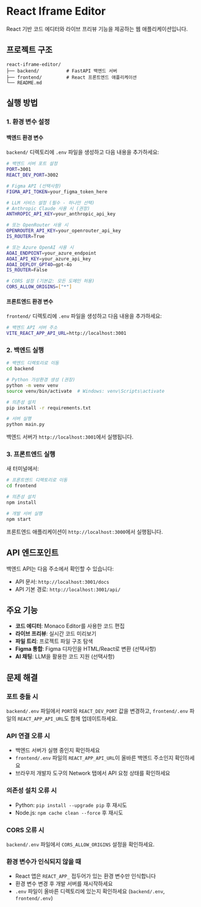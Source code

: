 # React Iframe Editor

React 기반 코드 에디터와 라이브 프리뷰 기능을 제공하는 웹 애플리케이션입니다.

## 프로젝트 구조

```
react-iframe-editor/
├── backend/          # FastAPI 백엔드 서버
├── frontend/         # React 프론트엔드 애플리케이션
└── README.md
```

## 실행 방법

### 1. 환경 변수 설정

#### 백엔드 환경 변수

`backend/` 디렉토리에 `.env` 파일을 생성하고 다음 내용을 추가하세요:

```bash
# 백엔드 서버 포트 설정
PORT=3001
REACT_DEV_PORT=3002

# Figma API (선택사항)
FIGMA_API_TOKEN=your_figma_token_here

# LLM 서비스 설정 (필수 - 하나만 선택)
# Anthropic Claude 사용 시 (권장)
ANTHROPIC_API_KEY=your_anthropic_api_key

# 또는 OpenRouter 사용 시
OPENROUTER_API_KEY=your_openrouter_api_key
IS_ROUTER=True

# 또는 Azure OpenAI 사용 시
AOAI_ENDPOINT=your_azure_endpoint
AOAI_API_KEY=your_azure_api_key
AOAI_DEPLOY_GPT4O=gpt-4o
IS_ROUTER=False

# CORS 설정 (기본값: 모든 도메인 허용)
CORS_ALLOW_ORIGINS=["*"]
```

#### 프론트엔드 환경 변수

`frontend/` 디렉토리에 `.env` 파일을 생성하고 다음 내용을 추가하세요:

```bash
# 백엔드 API 서버 주소
VITE_REACT_APP_API_URL=http://localhost:3001
```

### 2. 백엔드 실행

```bash
# 백엔드 디렉토리로 이동
cd backend

# Python 가상환경 생성 (권장)
python -m venv venv
source venv/bin/activate  # Windows: venv\Scripts\activate

# 의존성 설치
pip install -r requirements.txt

# 서버 실행
python main.py
```

백엔드 서버가 `http://localhost:3001`에서 실행됩니다.

### 3. 프론트엔드 실행

새 터미널에서:

```bash
# 프론트엔드 디렉토리로 이동
cd frontend

# 의존성 설치
npm install

# 개발 서버 실행
npm start
```

프론트엔드 애플리케이션이 `http://localhost:3000`에서 실행됩니다.

## API 엔드포인트

백엔드 API는 다음 주소에서 확인할 수 있습니다:

- API 문서: `http://localhost:3001/docs`
- API 기본 경로: `http://localhost:3001/api/`

## 주요 기능

- **코드 에디터**: Monaco Editor를 사용한 코드 편집
- **라이브 프리뷰**: 실시간 코드 미리보기
- **파일 트리**: 프로젝트 파일 구조 탐색
- **Figma 통합**: Figma 디자인을 HTML/React로 변환 (선택사항)
- **AI 채팅**: LLM을 활용한 코드 지원 (선택사항)

## 문제 해결

### 포트 충돌 시

`backend/.env` 파일에서 `PORT`와 `REACT_DEV_PORT` 값을 변경하고, `frontend/.env` 파일의 `REACT_APP_API_URL`도 함께 업데이트하세요.

### API 연결 오류 시

- 백엔드 서버가 실행 중인지 확인하세요
- `frontend/.env` 파일의 `REACT_APP_API_URL`이 올바른 백엔드 주소인지 확인하세요
- 브라우저 개발자 도구의 Network 탭에서 API 요청 상태를 확인하세요

### 의존성 설치 오류 시

- Python: `pip install --upgrade pip` 후 재시도
- Node.js: `npm cache clean --force` 후 재시도

### CORS 오류 시

`backend/.env` 파일에서 `CORS_ALLOW_ORIGINS` 설정을 확인하세요.

### 환경 변수가 인식되지 않을 때

- React 앱은 `REACT_APP_` 접두어가 있는 환경 변수만 인식합니다
- 환경 변수 변경 후 개발 서버를 재시작하세요
- `.env` 파일이 올바른 디렉토리에 있는지 확인하세요 (`backend/.env`, `frontend/.env`)
